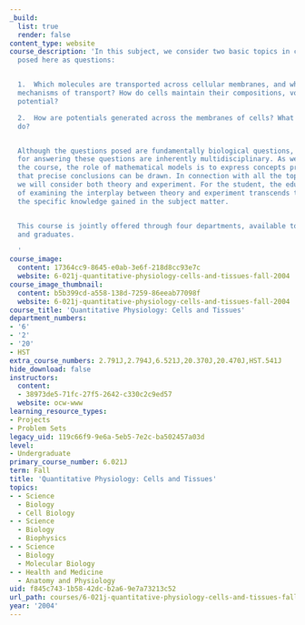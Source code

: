 ```yaml
---
_build:
  list: true
  render: false
content_type: website
course_description: 'In this subject, we consider two basic topics in cellular biophysics,
  posed here as questions:


  1.  Which molecules are transported across cellular membranes, and what are the
  mechanisms of transport? How do cells maintain their compositions, volume, and membrane
  potential?

  2.  How are potentials generated across the membranes of cells? What do these potentials
  do?


  Although the questions posed are fundamentally biological questions, the methods
  for answering these questions are inherently multidisciplinary. As we will see throughout
  the course, the role of mathematical models is to express concepts precisely enough
  that precise conclusions can be drawn. In connection with all the topics covered,
  we will consider both theory and experiment. For the student, the educational value
  of examining the interplay between theory and experiment transcends the value of
  the specific knowledge gained in the subject matter.


  This course is jointly offered through four departments, available to both undergraduates
  and graduates.

  '
course_image:
  content: 17364cc9-8645-e0ab-3e6f-218d8cc93e7c
  website: 6-021j-quantitative-physiology-cells-and-tissues-fall-2004
course_image_thumbnail:
  content: b5b399cd-a558-138d-7259-86eeab77098f
  website: 6-021j-quantitative-physiology-cells-and-tissues-fall-2004
course_title: 'Quantitative Physiology: Cells and Tissues'
department_numbers:
- '6'
- '2'
- '20'
- HST
extra_course_numbers: 2.791J,2.794J,6.521J,20.370J,20.470J,HST.541J
hide_download: false
instructors:
  content:
  - 38973de5-71fc-27f5-2642-c330c2c9ed57
  website: ocw-www
learning_resource_types:
- Projects
- Problem Sets
legacy_uid: 119c66f9-9e6a-5eb5-7e2c-ba502457a03d
level:
- Undergraduate
primary_course_number: 6.021J
term: Fall
title: 'Quantitative Physiology: Cells and Tissues'
topics:
- - Science
  - Biology
  - Cell Biology
- - Science
  - Biology
  - Biophysics
- - Science
  - Biology
  - Molecular Biology
- - Health and Medicine
  - Anatomy and Physiology
uid: f845c743-1b58-42dc-b2a6-9e7a73213c52
url_path: courses/6-021j-quantitative-physiology-cells-and-tissues-fall-2004
year: '2004'
---
```

